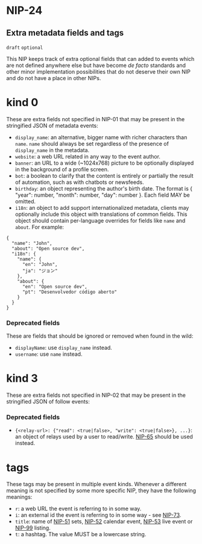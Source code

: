NIP-24
======

Extra metadata fields and tags
------------------------------

`draft` `optional`

This NIP keeps track of extra optional fields that can added to events which are not defined anywhere else but have become _de facto_ standards and other minor implementation possibilities that do not deserve their own NIP and do not have a place in other NIPs.

kind 0
======

These are extra fields not specified in NIP-01 that may be present in the stringified JSON of metadata events:

  - `display_name`: an alternative, bigger name with richer characters than `name`. `name` should always be set regardless of the presence of `display_name` in the metadata.
  - `website`: a web URL related in any way to the event author.
  - `banner`: an URL to a wide (~1024x768) picture to be optionally displayed in the background of a profile screen.
  - `bot`: a boolean to clarify that the content is entirely or partially the result of automation, such as with chatbots or newsfeeds.
  - `birthday`: an object representing the author's birth date. The format is { "year": number, "month": number, "day": number }. Each field MAY be omitted.
  - `i18n`: an object to add support internationalized metadata, clients may optionally include this object with translations of common fields. This object should contain per-language overrides for fields like `name` and `about`. For example: 

```jsonc
{
  "name": "John",
  "about": "Open source dev",
  "i18n": {
    "name": {
      "en": "John",
      "ja": "ジョン"
    },
    "about": {
      "en": "Open source dev",
      "pt": "Desenvolvedor código aberto"
    }
  }
}
```

### Deprecated fields

These are fields that should be ignored or removed when found in the wild:

  - `displayName`: use `display_name` instead.
  - `username`: use `name` instead.

kind 3
======

These are extra fields not specified in NIP-02 that may be present in the stringified JSON of follow events:

### Deprecated fields

  - `{<relay-url>: {"read": <true|false>, "write": <true|false>}, ...}`: an object of relays used by a user to read/write. [NIP-65](65.md) should be used instead.

tags
====

These tags may be present in multiple event kinds. Whenever a different meaning is not specified by some more specific NIP, they have the following meanings:

  - `r`: a web URL the event is referring to in some way.
  - `i`: an external id the event is referring to in some way - see [NIP-73](73.md).
  - `title`: name of [NIP-51](51.md) sets, [NIP-52](52.md) calendar event, [NIP-53](53.md) live event or [NIP-99](99.md) listing.
  - `t`: a hashtag. The value MUST be a lowercase string.
